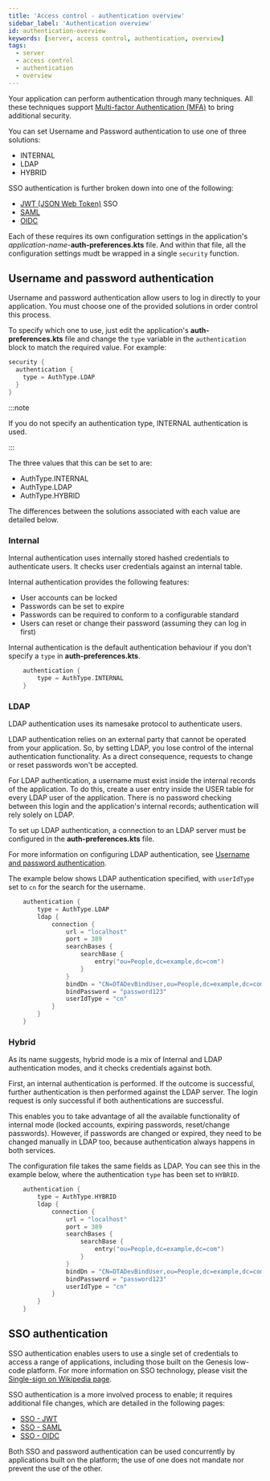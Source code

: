 ```yaml
---
title: 'Access control - authentication overview'
sidebar_label: 'Authentication overview'
id: authentication-overview
keywords: [server, access control, authentication, overview]
tags:
  - server
  - access control
  - authentication
  - overview
---
```



Your application can perform authentication through many techniques. All these techniques support [Multi-factor Authentication (MFA)](https://en.wikipedia.org/wiki/Multi-factor_authentication) to bring additional security.

You can set Username and Password authentication to use one of three solutions:

* INTERNAL
* LDAP
* HYBRID

SSO authentication is further broken down into one of the following:

* [JWT (JSON Web Token)](https://jwt.io/introduction) SSO
* [SAML](https://en.wikipedia.org/wiki/Security_Assertion_Markup_Language)
* [OIDC](https://openid.net/connect/)

Each of these requires its own configuration settings in the application's _application-name-_**auth-preferences.kts** file. And within that file, all the configuration settings mudt be wrapped in a single `security` function.

## Username and password authentication

Username and password authentication allow users to log in directly to your application. You must choose one of the provided solutions in order control this process.

To specify which one to use, just edit the application's **auth-preferences.kts** file and change the `type` variable in the `authentication` block to match the required value. For example:

```kotlin
security {
  authentication {
    type = AuthType.LDAP
  }
}
```

:::note

If you do not specify an authentication type, INTERNAL authentication is used.

:::

The three values that this can be set to are:

* AuthType.INTERNAL
* AuthType.LDAP
* AuthType.HYBRID

The differences between the solutions associated with each value are detailed below.

### Internal

Internal authentication uses internally stored hashed credentials to authenticate users. It checks user credentials against an internal table. 

Internal authentication provides the following features:

- User accounts can be locked
- Passwords can be set to expire
- Passwords can be required to conform to a configurable standard
- Users can reset or change their password (assuming they can log in first)

Internal authentication is the default authentication behaviour if you don't specify a `type` in **auth-preferences.kts**.

```kotlin
    authentication {
        type = AuthType.INTERNAL
    }
```

### LDAP

LDAP authentication uses its namesake protocol to authenticate users. 

LDAP authentication relies on an external party that cannot be operated from your application. So, by setting LDAP, you lose control of the internal authentication functionality. As a direct consequence, requests to change or reset passwords won't be accepted.

For LDAP authentication, a username must exist inside the internal records of the application. To do this, create a user entry inside the USER table for every LDAP user of the application. There is no password checking between this login and the application's internal records; authentication will rely solely on LDAP.

To set up LDAP authentication, a connection to an LDAP server must be configured in the **auth-preferences.kts** file.

For more information on configuring LDAP authentication, see [Username and password authentication](../../../server/access-control/password-authentication/#authentication).

The example below shows LDAP authentication specified, with `userIdType` set to `cn` for the search for the username.

```kotlin
    authentication {
        type = AuthType.LDAP
		ldap {
		    connection {
		        url = "localhost"
                port = 389
                searchBases {
				    searchBase {
                        entry("ou=People,dc=example,dc=com")
			        }
                }
                bindDn = "CN=DTADevBindUser,ou=People,dc=example,dc=com"
                bindPassword = "password123"
                userIdType = "cn"	
			}
		}
    }
```

### Hybrid

As its name suggests, hybrid mode is a mix of Internal and LDAP authentication modes, and it checks credentials against both.

First, an internal authentication is performed. If the outcome is successful, further authentication is then performed against the LDAP server. The login request is only successful if both authentications are successful.

This enables you to take advantage of all the available functionality of internal mode (locked accounts, expiring passwords, reset/change passwords). However, if passwords are changed or expired, they need to be changed manually in LDAP too, because authentication always happens in both services.

The configuration file takes the same fields as LDAP. You can see this in the example below, where the authentication `type` has been set to `HYBRID`.

```kotlin
    authentication {
        type = AuthType.HYBRID
        ldap {
		    connection {
		        url = "localhost"
                port = 389
                searchBases {
				    searchBase {
                        entry("ou=People,dc=example,dc=com")
			        }
                }
                bindDn = "CN=DTADevBindUser,ou=People,dc=example,dc=com"
                bindPassword = "password123"
                userIdType = "cn"	
			}
		}
    }
```

## SSO authentication

SSO authentication enables users to use a single set of credentials to access a range of applications, including those built on the Genesis low-code platform. For more information on SSO technology, please visit the [Single-sign on Wikipedia page](https://en.wikipedia.org/wiki/Single_sign-on).

SSO authentication is a more involved process to enable; it requires additional file changes, which are detailed in the following pages:

- [SSO - JWT](../../../server/access-control/SSO-jwt/)
- [SSO - SAML](../../../server/access-control/SSO-saml/)
- [SSO - OIDC](../../../server/access-control/SSO-oidc/)

Both SSO and password authentication can be used concurrently by applications built on the platform; the use of one does not mandate nor prevent the use of the other.
